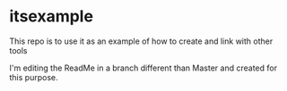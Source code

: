 # itsexample
This repo is to use it as an example of how to create and link with other tools

I'm editing the ReadMe in a branch different than Master and created for this purpose.
